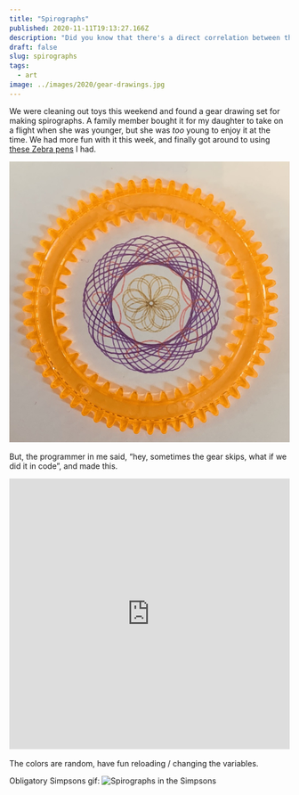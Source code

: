 ```yaml
---
title: "Spirographs"
published: 2020-11-11T19:13:27.166Z
description: "Did you know that there's a direct correlation between the decline of Spirograph and the rise in gang activity? Think about it."
draft: false
slug: spirographs
tags:
  - art
image: ../images/2020/gear-drawings.jpg
---
```


We were cleaning out toys this weekend and found a gear drawing set for making spirographs. A family member bought it for my daughter to take on a flight when she was younger, but she was _too_ young to enjoy it at the time. We had more fun with it this week, and finally got around to using [these Zebra pens](https://www.zebrapen.com/product/sarasa-clip-gel-retractable/?source=brand) I had.

![Spirographs](../images/2020/gear-drawings.jpg)

But, the programmer in me said, “hey, sometimes the gear skips, what if we did it in code”, and made this.

<iframe height="486" style="width: 100%;" scrolling="no" title="JS Spirographs" src="https://codepen.io/jjmartucci/embed/RwRqqmP?height=486&theme-id=light&default-tab=result" frameborder="no" loading="lazy" allowtransparency="true" allowfullscreen="true">
  See the Pen <a href='https://codepen.io/jjmartucci/pen/RwRqqmP'>JS Spirographs</a> by Joseph Martucci
  (<a href='https://codepen.io/jjmartucci'>@jjmartucci</a>) on <a href='https://codepen.io'>CodePen</a>.
</iframe>

<script async src="https://static.codepen.io/assets/embed/ei.js"></script>

The colors are random, have fun reloading / changing the variables.

Obligatory Simpsons gif:
![Spirographs in the Simpsons](https://coffee-cake.nyc3.cdn.digitaloceanspaces.com/images/gifs/spirographs.gif)
